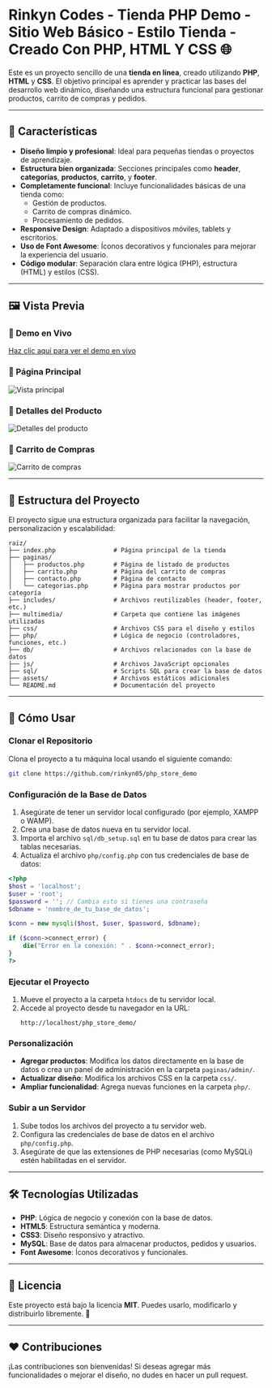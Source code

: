 # Rinkyn Codes - Tienda PHP Demo - Sitio Web Básico - Estilo Tienda - Creado Con PHP, HTML Y CSS 🌐

Este es un proyecto sencillo de una **tienda en línea**, creado utilizando **PHP**, **HTML** y **CSS**. El objetivo principal es aprender y practicar las bases del desarrollo web dinámico, diseñando una estructura funcional para gestionar productos, carrito de compras y pedidos.

---

## 🌟 Características

- **Diseño limpio y profesional**: Ideal para pequeñas tiendas o proyectos de aprendizaje.
- **Estructura bien organizada**: Secciones principales como **header**, **categorías**, **productos**, **carrito**, y **footer**.
- **Completamente funcional**: Incluye funcionalidades básicas de una tienda como:
  - Gestión de productos.
  - Carrito de compras dinámico.
  - Procesamiento de pedidos.
- **Responsive Design**: Adaptado a dispositivos móviles, tablets y escritorios.
- **Uso de Font Awesome**: Íconos decorativos y funcionales para mejorar la experiencia del usuario.
- **Código modular**: Separación clara entre lógica (PHP), estructura (HTML) y estilos (CSS).

---

## 🖼️ Vista Previa

### 📌 Demo en Vivo
<a href="https://rinkyn05.github.io/php_store_demo/" target="_blank">Haz clic aquí para ver el demo en vivo</a>

### 📄 Página Principal
![Vista principal](https://i.postimg.cc/BbKGF22z/light-home.png)

### 📄 Detalles del Producto
![Detalles del producto](https://i.postimg.cc/cLm66Nxn/light-post.png)

### 📄 Carrito de Compras
![Carrito de compras](https://i.postimg.cc/C1MzZjZ8/cart.png)

---

## 💂️️ Estructura del Proyecto

El proyecto sigue una estructura organizada para facilitar la navegación, personalización y escalabilidad:

```plaintext
raiz/
├── index.php                # Página principal de la tienda
├── paginas/
│   ├── productos.php        # Página de listado de productos
│   ├── carrito.php          # Página del carrito de compras
│   ├── contacto.php         # Página de contacto
│   └── categorias.php       # Página para mostrar productos por categoría
├── includes/                # Archivos reutilizables (header, footer, etc.)
├── multimedia/              # Carpeta que contiene las imágenes utilizadas
├── css/                     # Archivos CSS para el diseño y estilos
├── php/                     # Lógica de negocio (controladores, funciones, etc.)
├── db/                      # Archivos relacionados con la base de datos
├── js/                      # Archivos JavaScript opcionales
├── sql/                     # Scripts SQL para crear la base de datos
├── assets/                  # Archivos estáticos adicionales
└── README.md                # Documentación del proyecto
```

---

## 🚀 Cómo Usar

### Clonar el Repositorio
Clona el proyecto a tu máquina local usando el siguiente comando:

```bash
git clone https://github.com/rinkyn05/php_store_demo
```

### Configuración de la Base de Datos

1. Asegúrate de tener un servidor local configurado (por ejemplo, XAMPP o WAMP).
2. Crea una base de datos nueva en tu servidor local.
3. Importa el archivo `sql/db_setup.sql` en tu base de datos para crear las tablas necesarias.
4. Actualiza el archivo `php/config.php` con tus credenciales de base de datos:

```php
<?php
$host = 'localhost';
$user = 'root';
$password = ''; // Cambia esto si tienes una contraseña
$dbname = 'nombre_de_tu_base_de_datos';

$conn = new mysqli($host, $user, $password, $dbname);

if ($conn->connect_error) {
    die("Error en la conexión: " . $conn->connect_error);
}
?>
```

### Ejecutar el Proyecto

1. Mueve el proyecto a la carpeta `htdocs` de tu servidor local.
2. Accede al proyecto desde tu navegador en la URL:
   ```
   http://localhost/php_store_demo/
   ```

### Personalización

- **Agregar productos**: Modifica los datos directamente en la base de datos o crea un panel de administración en la carpeta `paginas/admin/`.
- **Actualizar diseño**: Modifica los archivos CSS en la carpeta `css/`.
- **Ampliar funcionalidad**: Agrega nuevas funciones en la carpeta `php/`.

### Subir a un Servidor

1. Sube todos los archivos del proyecto a tu servidor web.
2. Configura las credenciales de base de datos en el archivo `php/config.php`.
3. Asegúrate de que las extensiones de PHP necesarias (como MySQLi) estén habilitadas en el servidor.

---

## 🛠️ Tecnologías Utilizadas

- **PHP**: Lógica de negocio y conexión con la base de datos.
- **HTML5**: Estructura semántica y moderna.
- **CSS3**: Diseño responsivo y atractivo.
- **MySQL**: Base de datos para almacenar productos, pedidos y usuarios.
- **Font Awesome**: Íconos decorativos y funcionales.

---

## 📝 Licencia

Este proyecto está bajo la licencia **MIT**. Puedes usarlo, modificarlo y distribuirlo libremente. 🎉

---

## ❤️ Contribuciones

¡Las contribuciones son bienvenidas! Si deseas agregar más funcionalidades o mejorar el diseño, no dudes en hacer un pull request.

